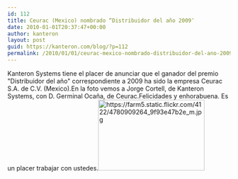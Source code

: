 ```yaml
---
id: 112
title: Ceurac (Mexico) nombrado “Distribuidor del año 2009″
date: 2010-01-01T20:37:47+00:00
author: kanteron
layout: post
guid: https://kanteron.com/blog/?p=112
permalink: /2010/01/01/ceurac-mexico-nombrado-distribuidor-del-ano-2009/
---
```

Kanteron Systems tiene el placer de anunciar que el ganador del premio "Distribuidor del año" correspondiente a 2009 ha sido la empresa Ceurac S.A. de C.V. (Mexico).En la foto vemos a Jorge Cortell, de Kanteron Systems, con D. Germinal Ocaña, de Ceurac.Felicidades y enhorabuena. Es un placer trabajar con ustedes.<a href="https://www.flickr.com/photos/95033585@N00/4780909264/" title="https://www.flickr.com/photos/95033585@N00/4780909264/" target="_blank"><img src="https://farm5.static.flickr.com/4122/4780909264_9f93e47b2e_m.jpg" height="160" width="240" alt="https://farm5.static.flickr.com/4122/4780909264_9f93e47b2e_m.jpg" /></a>